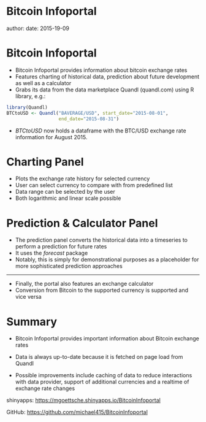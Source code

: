 Bitcoin Infoportal
========================================================
author: 
date: 2015-19-09

Bitcoin Infoportal
========================================================

- Bitcoin Infoportal provides information about bitcoin exchange rates
- Features charting of historical data, prediction about future development
as well as a calculator
- Grabs its data from the data marketplace Quandl (quandl.com) using R library,
e.g.:


```r
library(Quandl)
BTCtoUSD <- Quandl("BAVERAGE/USD", start_date="2015-08-01", 
                   end_date="2015-08-31")
```

- *BTCtoUSD* now holds a dataframe with the BTC/USD exchange rate information for
August 2015.

Charting Panel
========================================================

- Plots the exchange rate history for selected currency
- User can select currency to compare with from predefined list
- Data range can be selected by the user
- Both logarithmic and linear scale possible


Prediction & Calculator Panel
========================================================
- The prediction panel converts the historical data into a timeseries to
perform a prediction for future rates
- It uses the *forecast* package
- Notably, this is simply for demonstrational purposes as a placeholder for
more sophisticated prediction approaches

<hr />

- Finally, the portal also features an exchange calculator
- Conversion from Bitcoin to the supported currency is supported
and vice versa

Summary
========================================================
- Bitcoin Infoportal provides important information about Bitcoin exchange rates
- Data is always up-to-date because it is fetched on page load from Quandl

- Possible improvements include caching of data to reduce interactions with
data provider, support of additional currencies and a realtime of exchange
rate changes

shinyapps: https://mgoettsche.shinyapps.io/BitcoinInfoportal

GitHub: https://github.com/michael415/BitcoinInfoportal
